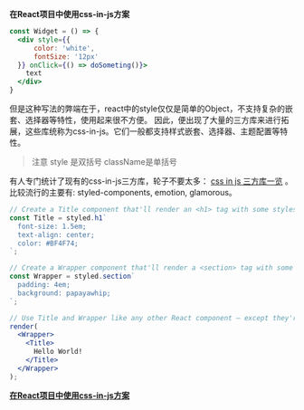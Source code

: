 ****在React项目中使用css-in-js方案****

```jsx
const Widget = () => {
  <div style={{
      color: 'white',
      fontSize: '12px'
  }} onClick={() => doSometing()}>
    text  
  </div>
}

```

但是这种写法的弊端在于，react中的style仅仅是简单的Object，不支持复杂的嵌套、选择器等特性，使用起来很不方便。 因此，便出现了大量的三方库来进行拓展，这些库统称为css-in-js。它们一般都支持样式嵌套、选择器、主题配置等特性。

> 注意 style 是双括号 className是单括号



有人专门统计了现有的css-in-js三方库，轮子不要太多： [css in js 三方库一览](https://link.juejin.cn/?target=http%3A%2F%2Fmichelebertoli.github.io%2Fcss-in-js%2F) 。比较流行的主要有: styled-components, emotion, glamorous。

```jsx
// Create a Title component that'll render an <h1> tag with some styles
const Title = styled.h1`
  font-size: 1.5em;
  text-align: center;
  color: #BF4F74;
`;

// Create a Wrapper component that'll render a <section> tag with some styles
const Wrapper = styled.section`
  padding: 4em;
  background: papayawhip;
`;

// Use Title and Wrapper like any other React component – except they're styled!
render(
  <Wrapper>
    <Title>
      Hello World!
    </Title>
  </Wrapper>
);
```

****[在React项目中使用css-in-js方案](https://juejin.cn/post/6844903993047531533)****